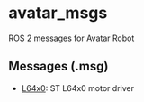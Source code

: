 # avatar_msgs

ROS 2 messages for Avatar Robot

## Messages (.msg)
* [L64x0](msg/l64x0.msg): ST L64x0 motor driver
